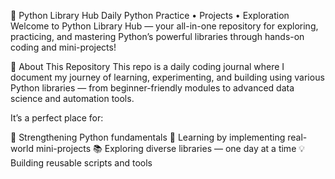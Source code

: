 🐍 Python Library Hub
Daily Python Practice • Projects • Exploration
Welcome to Python Library Hub — your all-in-one repository for exploring, practicing, and mastering Python’s powerful libraries through hands-on coding and mini-projects!

🚀 About This Repository
This repo is a daily coding journal where I document my journey of learning, experimenting, and building using various Python libraries — from beginner-friendly modules to advanced data science and automation tools.

It’s a perfect place for:

🧠 Strengthening Python fundamentals
🧩 Learning by implementing real-world mini-projects
📚 Exploring diverse libraries — one day at a time
💡 Building reusable scripts and tools
